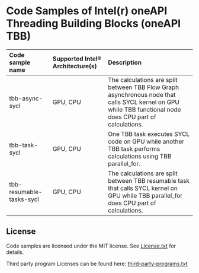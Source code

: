 # Code Samples of Intel(r) oneAPI Threading Building Blocks (oneAPI TBB)

| Code sample name                          | Supported Intel&reg; Architecture(s) | Description
|:---                                       |:---                                |:---
| tbb-async-sycl             | GPU, CPU  | The calculations are split between TBB Flow Graph asynchronous node that calls SYCL kernel on GPU while TBB functional node does CPU part of calculations.
| tbb-task-sycl              | GPU, CPU  | One TBB task executes SYCL code on GPU while another TBB task performs calculations using TBB parallel_for.
| tbb-resumable-tasks-sycl   | GPU, CPU  | The calculations are split between TBB resumable task that calls SYCL kernel on GPU while TBB parallel_for does CPU part of calculations.

## License
Code samples are licensed under the MIT license. See
[License.txt](https://github.com/oneapi-src/oneAPI-samples/blob/master/License.txt) for details.

Third party program Licenses can be found here: [third-party-programs.txt](https://github.com/oneapi-src/oneAPI-samples/blob/master/third-party-programs.txt)
